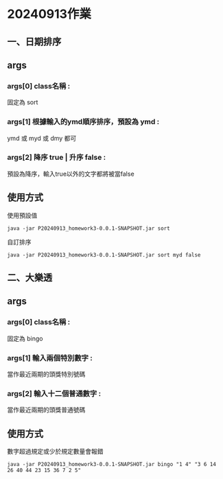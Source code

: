 # 20240913作業

## 一、日期排序

args
----
### args[0] class名稱 : 

固定為 sort

### args[1] 根據輸入的ymd順序排序，預設為 ymd :

ymd 或 myd 或 dmy 都可
### args[2] 降序 true | 升序 false : 

預設為降序，輸入true以外的文字都將被當false


使用方式
----

使用預設值
``` terminal
java -jar P20240913_homework3-0.0.1-SNAPSHOT.jar sort 
```

自訂排序
``` terminal
java -jar P20240913_homework3-0.0.1-SNAPSHOT.jar sort myd false 
```

## 二、大樂透
args
----
### args[0] class名稱 : 

固定為 bingo

### args[1] 輸入兩個特別數字 :
當作最近兩期的頭獎特別號碼

### args[2] 輸入十二個普通數字 : 

當作最近兩期的頭獎普通號碼


使用方式
----

數字超過規定或少於規定數量會報錯
``` terminal
java -jar P20240913_homework3-0.0.1-SNAPSHOT.jar bingo "1 4" "3 6 14 26 40 44 23 15 36 7 2 5"
```